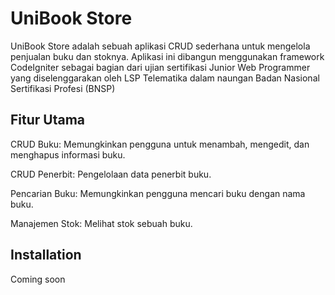 # UniBook Store

UniBook Store adalah sebuah aplikasi CRUD sederhana untuk mengelola penjualan buku dan stoknya. Aplikasi ini dibangun menggunakan framework CodeIgniter sebagai bagian dari ujian sertifikasi Junior Web Programmer yang diselenggarakan oleh LSP Telematika dalam naungan Badan Nasional Sertifikasi Profesi (BNSP)

## Fitur Utama

CRUD Buku: Memungkinkan pengguna untuk menambah, mengedit, dan menghapus informasi buku.

CRUD Penerbit: Pengelolaan data penerbit buku.

Pencarian Buku: Memungkinkan pengguna mencari buku dengan nama buku.

Manajemen Stok: Melihat stok sebuah buku.

## Installation

Coming soon
